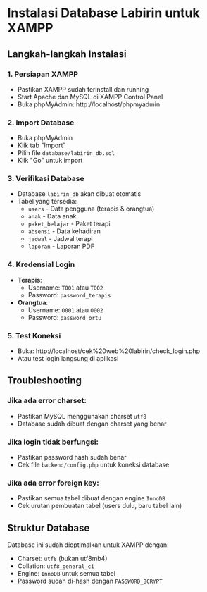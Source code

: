 # Instalasi Database Labirin untuk XAMPP

## Langkah-langkah Instalasi

### 1. Persiapan XAMPP
- Pastikan XAMPP sudah terinstall dan running
- Start Apache dan MySQL di XAMPP Control Panel
- Buka phpMyAdmin: http://localhost/phpmyadmin

### 2. Import Database
- Buka phpMyAdmin
- Klik tab "Import"
- Pilih file `database/labirin_db.sql`
- Klik "Go" untuk import

### 3. Verifikasi Database
- Database `labirin_db` akan dibuat otomatis
- Tabel yang tersedia:
  - `users` - Data pengguna (terapis & orangtua)
  - `anak` - Data anak
  - `paket_belajar` - Paket terapi
  - `absensi` - Data kehadiran
  - `jadwal` - Jadwal terapi
  - `laporan` - Laporan PDF

### 4. Kredensial Login
- **Terapis**: 
  - Username: `T001` atau `T002`
  - Password: `password_terapis`
- **Orangtua**: 
  - Username: `O001` atau `O002`
  - Password: `password_ortu`

### 5. Test Koneksi
- Buka: http://localhost/cek%20web%20labirin/check_login.php
- Atau test login langsung di aplikasi

## Troubleshooting

### Jika ada error charset:
- Pastikan MySQL menggunakan charset `utf8`
- Database sudah dibuat dengan charset yang benar

### Jika login tidak berfungsi:
- Pastikan password hash sudah benar
- Cek file `backend/config.php` untuk koneksi database

### Jika ada error foreign key:
- Pastikan semua tabel dibuat dengan engine `InnoDB`
- Cek urutan pembuatan tabel (users dulu, baru tabel lain)

## Struktur Database

Database ini sudah dioptimalkan untuk XAMPP dengan:
- Charset: `utf8` (bukan utf8mb4)
- Collation: `utf8_general_ci`
- Engine: `InnoDB` untuk semua tabel
- Password sudah di-hash dengan `PASSWORD_BCRYPT`
